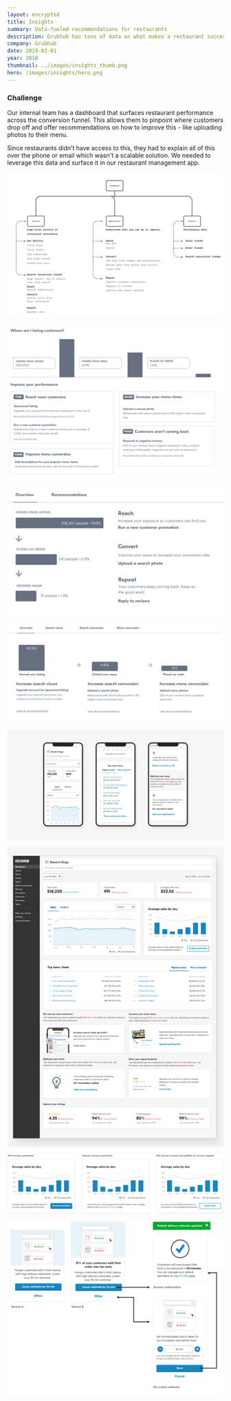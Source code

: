 ```yaml
---
layout: encrypted
title: Insights
summary: Data-fueled recommendations for restaurants
description: Grubhub has tons of data on what makes a restaurant successful. I designed an Insights Dashboard to transform this complex data into actionable recommendations to help restaurants improve their performance.
company: Grubhub
date: 2019-03-01
year: 2018
thumbnail: ../images/insights_thumb.png 
hero: /images/insights/hero.png 
---
```

### Challenge
Our internal team has a dashboard that surfaces restaurant performance across the conversion funnel. This allows them to pinpoint where customers drop off and offer recommendations on how to improve this - like uploading photos to their menu. 

Since restaurants didn’t have access to this, they had to explain all of this over the phone or email which wasn't a scalable solution. We needed to leverage this data and surface it in our restaurant management app.


![foo](/images/insights/ia.png)

![foo](/images/insights/concept_1.png)

![foo](/images/insights/concept_2.png)

![foo](/images/insights/concept_3.png)

![foo](/images/insights/dashboard_mobile.png)

![foo](/images/insights/dashboard_desktop.png)

![foo](/images/insights/timetarget_1.png)

![foo](/images/insights/lowereta.png)




